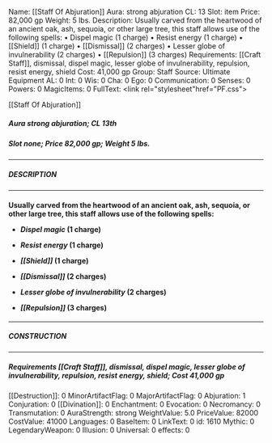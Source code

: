 Name: [[Staff Of Abjuration]]
Aura: strong abjuration
CL: 13
Slot: item
Price: 82,000 gp
Weight: 5 lbs.
Description: Usually carved from the heartwood of an ancient oak, ash, sequoia, or other large tree, this staff allows use of the following spells: • Dispel magic (1 charge) • Resist energy (1 charge) • [[Shield]] (1 charge) • [[Dismissal]] (2 charges) • Lesser globe of invulnerability (2 charges) • [[Repulsion]] (3 charges)
Requirements: [[Craft Staff]], dismissal, dispel magic, lesser globe of invulnerability, repulsion, resist energy, shield
Cost: 41,000 gp
Group: Staff
Source: Ultimate Equipment
AL: 0
Int: 0
Wis: 0
Cha: 0
Ego: 0
Communication: 0
Senses: 0
Powers: 0
MagicItems: 0
FullText: <link rel="stylesheet"href="PF.css"><div class="heading"><p class="alignleft">[[Staff Of Abjuration]]</p><div style="clear: both;"></div></div><div><h5><b>Aura </b>strong abjuration; <b>CL </b>13th</h5><h5><b>Slot </b>none; <b>Price </b>82,000 gp; <b>Weight </b>5 lbs.</h5></div><hr/><div><h5><b>DESCRIPTION</b></h5></div><hr/><div><h4><p>Usually carved from the heartwood of an ancient oak, ash, sequoia, or other large tree, this staff allows use of the following spells: </p><p><ul><li> <i>Dispel magic</i> (1 charge) </p><p><li> <i>Resist energy</i> (1 charge) </p><p><li> <i>[[Shield]]</i> (1 charge) </p><p><li> <i>[[Dismissal]]</i> (2 charges) </p><p><li> <i>Lesser globe of invulnerability</i> (2 charges) </p><p><li> <i>[[Repulsion]]</i> (3 charges)</ul></p></h4></div><hr/><div><h5><b>CONSTRUCTION</b></h5></div><hr/><div><h5><b>Requirements </b>[[Craft Staff]], <i>dismissal</i>, <i>dispel magic</i>, <i>lesser globe of invulnerability</i>, <i>repulsion</i>, <i>resist energy</i>, <i>shield</i>; <b>Cost </b>41,000 gp</h5></div>
[[Destruction]]: 0
MinorArtifactFlag: 0
MajorArtifactFlag: 0
Abjuration: 1
Conjuration: 0
[[Divination]]: 0
Enchantment: 0
Evocation: 0
Necromancy: 0
Transmutation: 0
AuraStrength: strong
WeightValue: 5.0
PriceValue: 82000
CostValue: 41000
Languages: 0
BaseItem: 0
LinkText: 0
id: 1610
Mythic: 0
LegendaryWeapon: 0
Illusion: 0
Universal: 0
effects: 0
